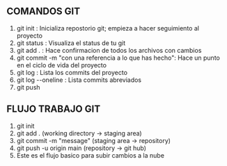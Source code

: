 ## COMANDOS GIT

1. git init : Inicializa repostorio git; empieza a hacer seguimiento al proyecto
2. git status : Visualiza el status de tu git
3. git add . : Hace confirmacion de todos los archivos con cambios
4. git commit -m "con una referencia a lo que has hecho": Hace un punto en el ciclo de vida del proyecto
5. git log : Lista los commits del proyecto
6. git log --oneline : Lista commits abreviados
7. git push

## FLUJO TRABAJO GIT

1. git init
2. git add . (working directory -> staging area)
3. git commit -m "message" (staging area -> repository)
4. git push -u origin main (repository -> git hub)
5. Este es el flujo basico para subir cambios a la nube